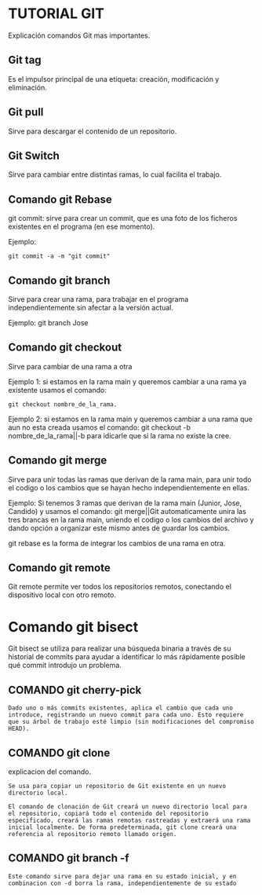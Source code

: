 # TUTORIAL GIT

Explicación comandos Git mas importantes.

## Git tag

Es el impulsor principal de una etiqueta: creación, modificación y eliminación.

## Git pull

Sirve para descargar el contenido de un repositorio.

## Git Switch

Sirve para cambiar entre distintas ramas, lo cual facilita el trabajo.

 ## Comando git Rebase

git commit: sirve para crear un commit, que es una foto de los ficheros existentes en el programa (en ese momento).

Ejemplo: 
```
git commit -a -m "git commit"
```

## Comando git branch

Sirve para crear una rama, para trabajar en el programa independientemente sin afectar a la versión actual.

Ejemplo: git branch Jose

## Comando git checkout

Sirve para cambiar de una rama a otra

Ejemplo 1: si estamos en la rama main y queremos cambiar a una rama ya existente
usamos el comando: 
```
git checkout nombre_de_la_rama.
```

Ejemplo 2: si estamos en la rama main y queremos cambiar a una rama que aun no esta creada
usamos el comando: git checkout -b nombre_de_la_rama||-b para idicarle que si la rama no existe la cree.

## Comando git merge

Sirve para unir todas las ramas que derivan de la rama main, para unir todo el codigo o los cambios
que se hayan hecho independientemente en ellas.

Ejemplo: Si tenemos 3 ramas que derivan de la rama main (Junior, Jose, Candido)
y usamos el comando: git merge||Git automaticamente unira las tres brancas en la rama main,
uniendo el codigo o los cambios del archivo y dando opción a organizar este mismo antes de guardar los cambios.


git rebase es la forma de integrar los cambios de una rama en otra.

## Comando git remote

Git remote permite ver todos los repositorios remotos, conectando el dispositivo local con otro remoto.

# Comando git bisect

Git bisect se utiliza para realizar una búsqueda binaria a través de su historial de commits para ayudar a identificar lo más rápidamente posible qué commit introdujo un problema.

## COMANDO git cherry-pick

```
Dado uno o más commits existentes, aplica el cambio que cada uno introduce, registrando un nuevo commit para cada uno. Esto requiere que su árbol de trabajo esté limpio (sin modificaciones del compromiso HEAD).
```

## COMANDO git clone

explicacion del comando.
```
Se usa para copiar un repositorio de Git existente en un nuevo directorio local.

El comando de clonación de Git creará un nuevo directorio local para el repositorio, copiará todo el contenido del repositorio especificado, creará las ramas remotas rastreadas y extraerá una rama inicial localmente. De forma predeterminada, git clone creará una referencia al repositorio remoto llamado origen.
```

## COMANDO git branch -f

```
Este comando sirve para dejar una rama en su estado inicial, y en combinacion con -d borra la rama, independientemente de su estado
```
